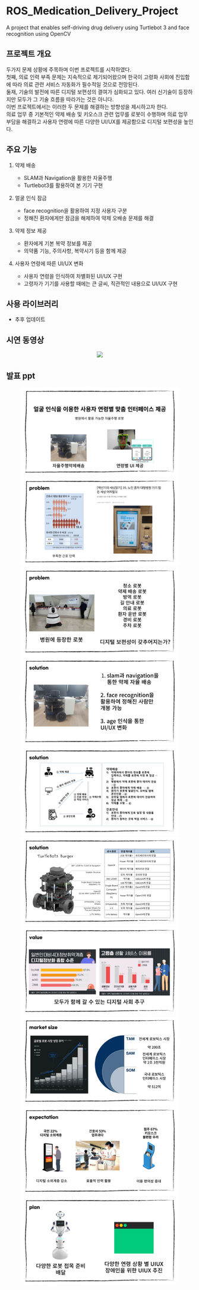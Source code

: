 # ROS_Medication_Delivery_Project
A project that enables self-driving drug delivery using Turtlebot 3 and face recognition using OpenCV

## 프로젝트 개요
두가지 문제 상황에 주목하며 이번 프로젝트를 시작하였다.<br>
첫째, 의료 인력 부족 문제는 지속적으로 제기되어왔으며 한국이 고령화 사회에 진입함에 따라 의료 관련 서비스 자동화가 필수적일 것으로 전망된다.<br>
둘재, 기술의 발전에 따른 디지털 보편성의 결여가 심화되고 있다. 여러 신기술이 등장하지만 모두가 그 기술 흐름을 따라가는 것은 아니다. <br>
이번 프로젝트에서는 이러한 두 문제를 해결하는 방향성을 제시하고자 한다. <br>
의료 업무 중 기본적인 약제 배송 및 키오스크 관련 업무를 로봇이 수행하며 의료 업무 부담을 해결하고 사용자 연령에 따른 다양한 UI/UX를 제공함으로 디지털 보편성을 높인다.

## 주요 기능
    
  1. 약제 배송
     - SLAM과 Navigation을 활용한 자율주행
     - Turtlebot3를 활용하여 본 기기 구현<br>
  
  2. 얼굴 인식 잠금
     - face recognition을 활용하여 지정 사용자 구분
     - 정해진 환자에게만 잠금을 해제하여 약제 오배송 문제를 해결<br>
    
  3. 약제 정보 제공
     - 환자에게 기본 복약 정보를 제공
     - 의약품 기능, 주의사항, 복약시기 등을 함께 제공<br>
  
  4. 사용자 연령에 따른 UI/UX 변화
     - 사용자 연령을 인식하여 차별화된 UI/UX 구현
     - 고령자가 기기를 사용할 때에는 큰 글씨, 직관적인 내용으로 UI/UX 구현<br>


## 사용 라이브러리
- 추후 업데이트

## 시연 동영상
<figure>
  <p align="center">
    <img src="https://github.com/tuuktuc86/ROS_Medication_Delivery_Project/blob/main/images/GIFMaker_me.gif" width = "500">
  </p>
</figure>

## 발표 ppt
<figure>
  <img src="https://github.com/tuuktuc86/ROS_Medication_Delivery_Project/blob/main/images/%EC%8A%AC%EB%9D%BC%EC%9D%B4%EB%93%9C1.JPG">
  <img src="https://github.com/tuuktuc86/ROS_Medication_Delivery_Project/blob/main/images/%EC%8A%AC%EB%9D%BC%EC%9D%B4%EB%93%9C2.JPG">
  <img src="https://github.com/tuuktuc86/ROS_Medication_Delivery_Project/blob/main/images/%EC%8A%AC%EB%9D%BC%EC%9D%B4%EB%93%9C3.JPG">
  <img src="https://github.com/tuuktuc86/ROS_Medication_Delivery_Project/blob/main/images/%EC%8A%AC%EB%9D%BC%EC%9D%B4%EB%93%9C4.JPG">
  <img src="https://github.com/tuuktuc86/ROS_Medication_Delivery_Project/blob/main/images/%EC%8A%AC%EB%9D%BC%EC%9D%B4%EB%93%9C5.JPG">
  <img src="https://github.com/tuuktuc86/ROS_Medication_Delivery_Project/blob/main/images/%EC%8A%AC%EB%9D%BC%EC%9D%B4%EB%93%9C6.JPG">
  <img src="https://github.com/tuuktuc86/ROS_Medication_Delivery_Project/blob/main/images/%EC%8A%AC%EB%9D%BC%EC%9D%B4%EB%93%9C7.JPG">
  <img src="https://github.com/tuuktuc86/ROS_Medication_Delivery_Project/blob/main/images/%EC%8A%AC%EB%9D%BC%EC%9D%B4%EB%93%9C8.JPG">
  <img src="https://github.com/tuuktuc86/ROS_Medication_Delivery_Project/blob/main/images/%EC%8A%AC%EB%9D%BC%EC%9D%B4%EB%93%9C9.JPG">
  <img src="https://github.com/tuuktuc86/ROS_Medication_Delivery_Project/blob/main/images/%EC%8A%AC%EB%9D%BC%EC%9D%B4%EB%93%9C10.JPG">
</figure>
